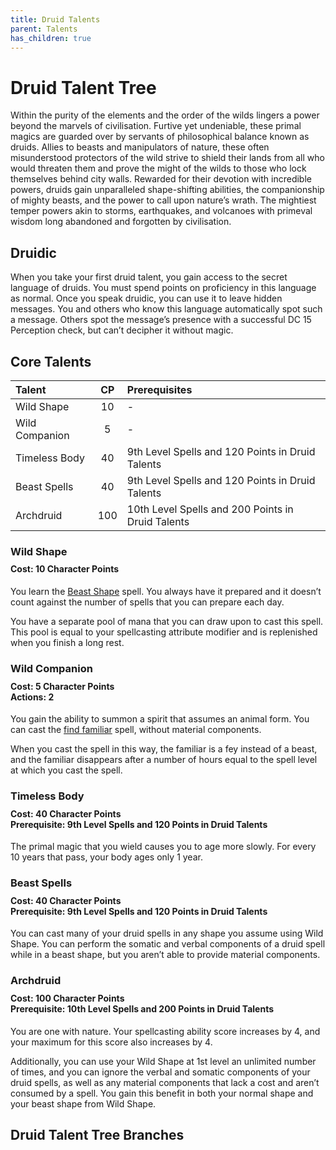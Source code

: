 ```yaml
---
title: Druid Talents
parent: Talents
has_children: true
---
```


# Druid Talent Tree
Within the purity of the elements and the order of the wilds lingers a power beyond the marvels of civilisation. Furtive yet undeniable, these primal magics are guarded over by servants of philosophical balance known as druids. Allies to beasts and manipulators of nature, these often misunderstood protectors of the wild strive to shield their lands from all who would threaten them and prove the might of the wilds to those who lock themselves behind city walls. Rewarded for their devotion with incredible powers, druids gain unparalleled shape-shifting abilities, the companionship of mighty beasts, and the power to call upon nature’s wrath. The mightiest temper powers akin to storms, earthquakes, and volcanoes with primeval wisdom long abandoned and forgotten by civilisation.

## Druidic
When you take your first druid talent, you gain access to the secret language of druids. You must spend points on proficiency in this language as normal. Once you speak druidic, you can use it to leave hidden messages. You and others who know this language automatically spot such a message. Others spot the message’s presence with a successful DC 15 Perception check, but can’t decipher it without magic.

## Core Talents

| Talent | CP | Prerequisites |
|:-------|:--:|:--------------|
| Wild Shape     | 10  | - |
| Wild Companion | 5   | - |
| Timeless Body  | 40  | 9th Level Spells and 120 Points in Druid Talents |
| Beast Spells   | 40  | 9th Level Spells and 120 Points in Druid Talents |
| Archdruid      | 100 | 10th Level Spells and 200 Points in Druid Talents |

### Wild Shape

<div style="margin-top:-10px;"></div>

#### **Cost:** 10 Character Points
You learn the [Beast Shape](https://stormchaserroleplaying.com/stormchaserRPG/Spells/1/Transmutation/#beast-shape) spell. You always have it prepared and it doesn’t count against the number of spells that you can prepare each day.

You have a separate pool of mana that you can draw upon to cast this spell. This pool is equal to your spellcasting attribute modifier and is replenished when you finish a long rest.
### Wild Companion

<div style="margin-top:-10px;"></div>

#### **Cost:** 5 Character Points<br>**Actions:** 2
You gain the ability to summon a spirit that assumes an animal form. You can cast the [find familiar](https://stormchaserroleplaying.com/stormchaserRPG/Spells/1/Conjuration/#find-familiar) spell, without material components.

When you cast the spell in this way, the familiar is a fey instead of a beast, and the familiar disappears after a number of hours equal to the spell level at which you cast the spell.

### Timeless Body

<div style="margin-top:-10px;"></div>

#### **Cost:** 40 Character Points<br>**Prerequisite:** 9th Level Spells and 120 Points in Druid Talents
The primal magic that you wield causes you to age more slowly. For every 10 years that pass, your body ages only 1 year.

### Beast Spells

<div style="margin-top:-10px;"></div>

#### **Cost:** 40 Character Points<br>**Prerequisite:** 9th Level Spells and 120 Points in Druid Talents
You can cast many of your druid spells in any shape you assume using Wild Shape. You can perform the somatic and verbal components of a druid spell while in a beast shape, but you aren’t able to provide material components.

### Archdruid

<div style="margin-top:-10px;"></div>

#### **Cost:** 100 Character Points<br>**Prerequisite:** 10th Level Spells and 200 Points in Druid Talents
You are one with nature. Your spellcasting ability score increases by 4, and your maximum for this score also increases by 4.

Additionally, you can use your Wild Shape at 1st level an unlimited number of times, and you can ignore the verbal and somatic components of your druid spells, as well as any material components that lack a cost and aren’t consumed by a spell. You gain this benefit in both your normal shape and your beast shape from Wild Shape.

## Druid Talent Tree Branches
